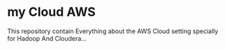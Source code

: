 # my Cloud AWS
This repository contain Everything about the AWS Cloud setting specially for Hadoop And Cloudera...
